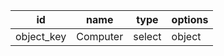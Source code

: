 id            |name               |type          |options       
--------------|-------------------|--------------|--------------
object_key    |Computer           |select        |object